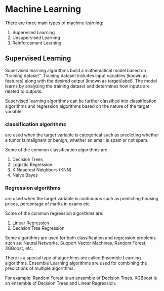# Machine Learning 

There are three main types of machine learning:

1. Supervised Learning
2. Unsupervised Learning
3. Reinforcement Learning

## Supervised Learning

Supervised learning algorithms build a mathematical model based on "training dataset". Training dataset includes input variables (known as features) along with the desired output (known as target/label). The model learns by analyzing the training dataset and determines how inputs are related to outputs.

Supervised learning algorithms can be further classified into classification algorithms and regression algorithms based on the nature of the target variable.

### classification algorithms 

are used when the target variable is categorical such as predicting whether a tumor is malignant or benign, whether an email is spam or not spam. 

Some of the common classification algorithms are 

1. Decision Trees
2. Logistic Regression
3. K Neaerest Neighbors (KNN)
4. Naive Bayes

### Regression algorithms

are used when the target variable is continuous such as predicting housing prices, percentage of marks in exams etc.

Some of the common regression algorithms are:

1. Linear Regression
2. Decision Tree Regression

Some algorithms are used for both classification and regression problems such as: Neural Networks, Support Vector Machines, Random Forest, XGBoost, etc.

There is a special type of algorthims are called Ensemble Learning algorithms. Ensemble Learning algorithms are used for combining the predictions of multiple algorithms. 

For example:
Random Forest is an ensemble of Decision Trees. 
XGBoost is an ensemble of Decision Trees and Linear Regression.








